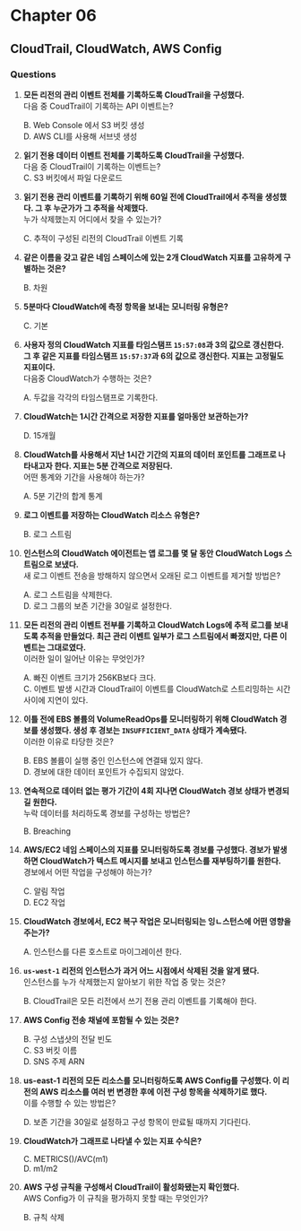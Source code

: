 # Chapter 06

## CloudTrail, CloudWatch, AWS Config

### Questions

1. **모든 리전의 관리 이벤트 전체를 기록하도록 CloudTrail을 구성했다.**  
다음 중 CoudTrail이 기록하는 API 이벤트는?  

    B. Web Console 에서 S3 버킷 생성  
    D. AWS CLI를 사용해 서브넷 생성

1. **읽기 전용 데이터 이벤트 전체를 기록하도록 CloudTrail을 구성했다.**  
다음 중 CloudTrail이 기록하는 이벤트는?  
    C. S3 버킷에서 파일 다운로드

1. **읽기 전용 관리 이벤트를 기록하기 위해 60일 전에 CloudTrail에서 추적을 생성했다. 그 후 누군가가 그 추적을 삭제했다.**  
누가 삭제했는지 어디에서 찾을 수 있는가?

    C. 추적이 구성된 리전의 CloudTrail 이벤트 기록

1. **같은 이름을 갖고 같은 네임 스페이스에 있는 2개 CloudWatch 지표를 고유하게 구별하는 것은?**

    B. 차원

1. **5분마다 CloudWatch에 측정 항목을 보내는 모니터링 유형은?**

    C. 기본

1. **사용자 정의 CloudWatch 지표를 타임스탬프 `15:57:08`과 3의 값으로 갱신한다. 그 후 같은 지표를 타임스탬프 `15:57:37`과 6의 값으로 갱신한다. 지표는 고정밀도 지표이다.**  
다음중 CloudWatch가 수행하는 것은?

    A. 두값을 각각의 타임스탬프로 기록한다.

1. **CloudWatch는 1시간 간격으로 저장한 지표를 얼마동안 보관하는가?**

    D. 15개월

1. **CloudWatch를 사용해서 지난 1시간 기간의 지표의 데이터 포인트를 그래프로 나타내고자 한다. 지표는 5분 간격으로 저장된다.**  
어떤 통계와 기간을 사용해야 하는가?

    A. 5분 기간의 합계 통계

1. **로그 이벤트를 저장하는 CloudWatch 리소스 유형은?**

    B. 로그 스트림

1. **인스턴스의 CloudWatch 에이전트는 앱 로그를 몇 달 동안 CloudWatch Logs 스트림으로 보냈다.**  
새 로그 이벤트 전송을 방해하지 않으면서 오래된 로그 이벤트를 제거할 방법은?

    A. 로그 스트림을 삭제한다.  
    D. 로그 그룹의 보존 기간을 30일로 설정한다.

1. **모든 리전의 관리 이벤트 전부를 기록하고 CloudWatch Logs에 추적 로그를 보내도록 추적을 만들었다. 최근 관리 이벤트 일부가 로그 스트림에서 빠졌지만, 다른 이벤트는 그대로였다.**  
이러한 일이 일어난 이유는 무엇인가?

    A. 빠진 이벤트 크기가 256KB보다 크다.  
    C. 이벤트 발생 시간과 CloudTrail이 이벤트를 CloudWatch로 스트리밍하는 시간 사이에 지연이 있다.

1. **이틀 전에 EBS 볼륨의 VolumeReadOps를 모니터링하기 위해 CloudWatch 경보를 생성했다. 생성 후 경보는 `INSUFFICIENT_DATA` 상태가 계속됐다.**  
이러한 이유로 타당한 것은?

    B. EBS 볼륨이 실행 중인 인스턴스에 연결돼 있지 않다.  
    D. 경보에 대한 데이터 포인트가 수집되지 않았다.  

1. **연속적으로 데이터 없는 평가 기간이 4회 지나면 CloudWatch 경보 상태가 변경되길 원한다.**  
누락 데이터를 처리하도록 경보를 구성하는 방법은?

    B. Breaching

1. **AWS/EC2 네임 스페이스의 지표를 모니터링하도록 경보를 구성했다. 경보가 발생하면 CloudWatch가 텍스트 메시지를 보내고 인스턴스를 재부팅하기를 원한다.**  
경보에서 어떤 작업을 구성해야 하는가?

    C. 알림 작업  
    D. EC2 작업  

1. **CloudWatch 경보에서, EC2 복구 작업은 모니터링되는 잉ㄴ스턴스에 어떤 영향을 주는가?**

    A. 인스턴스를 다른 호스트로 마이그레이션 한다.

1. **`us-west-1` 리전의 인스턴스가 과거 어느 시점에서 삭제된 것을 알게 됐다.**  
인스턴스를 누가 삭제했는지 알아보기 위한 작업 중 맞는 것은?

    B. CloudTrail은 모든 리전에서 쓰기 전용 관리 이벤트를 기록해야 한다.

1. **AWS Config 전송 채널에 포함될 수 있는 것은?**  

    B. 구성 스냅샷의 전달 빈도  
    C. S3 버킷 이름  
    D. SNS 주제 ARN

1. **us-east-1 리전의 모든 리소스를 모니터링하도록 AWS Config를 구성했다. 이 리전의 AWS 리소스를 여러 번 변경한 후에 이전 구성 항목을 삭제하기로 했다.**  
이를 수행할 수 있는 방법은?

    D. 보존 기간을 30일로 설정하고 구성 항목이 만료될 때까지 기다린다.

1. **CloudWatch가 그래프로 나타낼 수 있는 지표 수식은?**

    C. METRICS()/AVC(m1)  
    D. m1/m2

1. **AWS 구성 규칙을 구성해서 CloudTrail이 활성화됐는지 확인했다.**  
AWS Config가 이 규칙을 평가하지 못할 때는 무엇인가?

    B. 규칙 삭제
